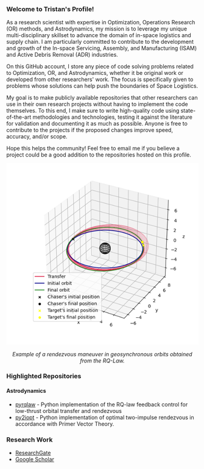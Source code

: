 ### Welcome to Tristan's Profile!

As a research scientist with expertise in Optimization, Operations Research (OR) methods, and Astrodynamics, my mission is to leverage my unique multi-disciplinary skillset to advance the domain of in-space logistics and supply chain. I am particularly committed to contribute to the development and growth of the In-space Servicing, Assembly, and Manufacturing (ISAM) and Active Debris Removal (ADR) industries.

On this GitHub account, I store any piece of code solving problems related to Optimization, OR, and Astrodynamics, whether it be original work or developed from other researchers' work. The focus is specifically given to problems whose solutions can help push the boundaries of Space Logistics.

My goal is to make publicly available repositories that other researchers can use in their own research projects without having to implement the code themselves. To this end, I make sure to write high-quality code using state-of-the-art methodologies and technologies, testing it against the literature for validation and documenting it as much as possible. Anyone is free to contribute to the projects if the proposed changes improve speed, accuracy, and/or scope.

Hope this helps the community! Feel free to email me if you believe a project could be a good addition to the repositories hosted on this profile.

<p align="center">
  <img src="./RQ-Law - rendezvous in GEO.png" width="550" title="hover text">
</P>
<p align="center">
<em>Example of a rendezvous maneuver in geosynchronous orbits obtained from the RQ-Law.</em>
</p>

### Highlighted Repositories
#### Astrodynamics
- [pyrqlaw](https://github.com/spartnx/pyrqlaw) - Python implementation of the RQ-law feedback control for low-thrust orbital transfer and rendezvous
- [py2iopt](https://github.com/spartnx/py2iopt) - Python implementation of optimal two-impulse rendezvous in accordance with Primer Vector Theory.

### Research Work
- [ResearchGate](https://www.researchgate.net/profile/Tristan-Sarton-Du-Jonchay)
- [Google Scholar](https://scholar.google.com/citations?user=086VKlgAAAAJ&hl=en)

